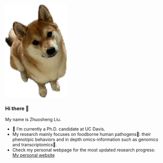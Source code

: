 <p align="left">
<img src="https://github.com/jlk666/jlk666/blob/main/moon.jpg" width="200" alt="Moon">
  
<p align="left">

### Hi there 👋
My name is Zhuosheng Liu.
 - 🦊 I’m currently a Ph.D. candidate at UC Davis.  
 - My research mainly focuses on foodborne human pathogens🦠: their phenotipic behaviors and in depth omics-information such as genomics and transcriptomics🧬.
 - Check my personal webpage for the most updated research progress: [My personal website](https://jlk666.github.io/)  

</p> 
